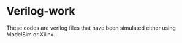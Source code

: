 # Verilog-work
These codes are verilog files that have been simulated either using ModelSim or Xilinx.
